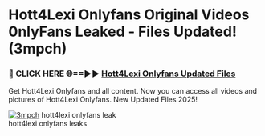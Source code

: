 # Hott4Lexi Onlyfans Original Videos 0nlyFans Leaked - Files Updated! (3mpch)

<h3>🔴 CLICK HERE 🌐==►► <a href="https://tinyurl.com/x26r9saj" rel="nofollow">Hott4Lexi Onlyfans Updated Files</a></h3>

Get Hott4Lexi Onlyfans and all content. Now you can access all videos and pictures of Hott4Lexi Onlyfans. New Updated Files 2025!

[![3mpch](https://i.imgur.com/LkgZPqh.gif)](https://tinyurl.com/x26r9saj)
hott4lexi onlyfans leak<br>
hott4lexi onlyfans leaks